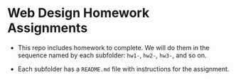 # Web Design Homework Assignments

- This repo includes homework to complete. We will do them in the sequence named by each subfolder: ```hw1-```, ```hw2-```, ```hw3-```, and so on.

- Each subfolder has a ```README.md``` file with instructions for the assignment.